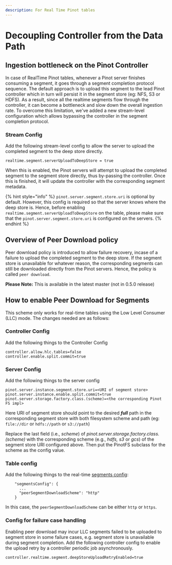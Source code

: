 ```yaml
---
description: For Real Time Pinot tables
---
```


# Decoupling Controller from the Data Path

## Ingestion bottleneck on the Pinot Controller

In case of RealTime Pinot tables, whenever a Pinot server finishes consuming a segment, it goes through a segment completion protocol sequence. The default approach is to upload this segment to the lead Pinot controller which in turn will persist it in the segment store (eg: NFS, S3 or HDFS). As a result, since all the realtime segments flow through the controller, it can become a bottleneck and slow down the overall ingestion rate. To overcome this limitation, we've added a new stream-level configuration which allows bypassing the controller in the segment completion protocol.&#x20;

### Stream Config

Add the following stream-level config to allow the server to upload the completed segment to the deep store directly.&#x20;

```
realtime.segment.serverUploadToDeepStore = true
```

When this is enabled, the Pinot servers will attempt to upload the completed segment to the segment store directly, thus by-passing the controller. Once this is finished, it will update the controller with the corresponding segment metadata.&#x20;

{% hint style="info" %}
`pinot.server.segment.store.uri` is optional by default. However, this config is required so that the server knows where the deep store is. Hence, before enabling `realtime.segment.serverUploadToDeepStore` on the table, please make sure that the `pinot.server.segment.store.uri` is configured on the servers.
{% endhint %}

## Overview of Peer Download policy

Peer download policy is introduced to allow failure recovery, incase of a failure to upload the completed segment to the deep store. If the segment store is unavailable for whatever reason, the corresponding segments can still be downloaded directly from the Pinot servers. Hence, the policy  is called `peer download`.

**Please Note:** This is available in the latest master (not in 0.5.0 release)

## How to enable Peer Download for Segments

This scheme only works for real-time tables using the Low Level Consumer (LLC) mode. The changes needed are as follows:

### Controller Config

Add the following things to the Controller Config

```
controller.allow.hlc.tables=false
controller.enable.split.commit=true
```

### Server Config

Add the following things to the server config

```
pinot.server.instance.segment.store.uri=<URI of segment store>
pinot.server.instance.enable.split.commit=true
pinot.server.storage.factory.class.(scheme)=<the corresponding Pinot FS impl>
```

Here URI of segment store should point to the desired _**full**_ path in the corresponding segment store with both filesystem scheme and path (eg: `file://dir` or `hdfs://path` or `s3://path`)

Replace the last field (i.e., _scheme_) of _pinot.server.storage.factory.class.(scheme)_ with the corresponding scheme (e.g., _hdfs, s3_ or _gcs_) of the segment store URI configured above. Then put the PinotFS subclass for the scheme as the config value.

### Table config

Add the following things to the real-time [segments config](https://docs.pinot.apache.org/configuration-reference/table#segmentsconfig):

```
    "segmentsConfig": {
      ...
      "peerSegmentDownloadScheme": "http"
    }
```

In this case, the `peerSegmentDownloadScheme` can be either `http` or `https`.

### Config for failure case handling

Enabling peer download may incur LLC segments failed to be uploaded to segment store in some failure cases, e.g. segment store is unavailable during segment completion. Add the following controller config to enable the upload retry by a controller periodic job asynchronously.

```
controller.realtime.segment.deepStoreUploadRetryEnabled=true
```
